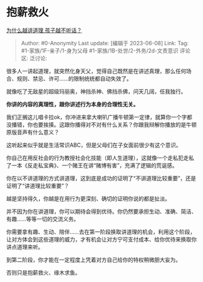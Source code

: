 # 抱薪救火
[为什么越讲道理,孩子越不听话？](https://www.zhihu.com/question/598809389/answer/3063856153)

> Author: #0-Anonymity
> Last update: [编辑于 2023-06-08]
> Link:
> Tag: #1-家族/1F-亲子/1-身为父母 #1-家族/1B-处世/2-外务/2d-文责意识
> 评论区:
> 泛讨论:

很多人一讲起道理，就突然化身天父，觉得自己既然是在讲述真理，那么任何场合、规则、禁忌、许可……的限制统统都自动失效了。

就像吃了无敌星的超级玛丽奥，神挡杀神、佛挡杀佛，问天几阔，任我独行。

**你讲的内容的真理性，跟你讲述行为本身的合理性无关。**

我们正搁这儿唱卡拉ok，你冲进来拿大喇叭广播牛顿第一定律，就算你一个字都没播错，你也要挨揍。这跟你播得对不对有什么关系？你跟我辩解你播放的是牛顿原版音声有什么意义？

这听起来似乎就是生活常识ABC，但是父母们在子女面前很少有这个意识。

你自己在用反社会的行为教授社会化技能（即人生道理），这就像一个走私犯走私了一本《反走私宝典》、一个赌王在讲“赌博有害”，充满了逻辑的荒诞感。

你在以不讲道理的方式讲道理，这到底是成功的证明了“不讲道理比较重要”，还是证明了“讲道理比较重要”？

越是坚持得久，你越是在用行为更深刻、确切的证明你说的都是扯淡。

并不因为你在讲道理，你可以期待会得到优待。你仍然要承担生动、准确、简洁、有趣……等等一切的交流义务。

你需要拿有趣、生动、陪伴……去在第一阶段换取讲道理的机会，利用这个阶段，让对方体会到这些道理的威力，才有机会让对方宁可支付成本、给你优待来换取你讲点道理来听。

到第二阶段，你才能在一定程度上凭着对方自己给你的特权稍微胆大妄为。

否则只是抱薪救火、缘木求鱼。

